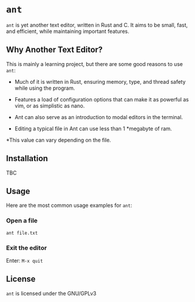 # `ant`
`ant` is yet another text editor, written in Rust and C. It aims to be small, fast, and efficient, while maintaining important features.

## Why Another Text Editor?
This is mainly a learning project, but there are some good reasons to use `ant`:

- Much of it is written in Rust, ensuring memory, type, and thread safety while using the program.

- Features a load of configuration options that can make it as powerful as vim, or as simplistic as nano.

- Ant can also serve as an introduction to modal editors in the terminal.

- Editing a typical file in Ant can use less than 1 \*megabyte of ram.

\*This value can vary depending on the file.

## Installation
TBC

## Usage
Here are the most common usage examples for `ant`:

### Open a file
`ant file.txt`

### Exit the editor
Enter: `M-x quit`

## License
`ant` is licensed under the GNU/GPLv3
